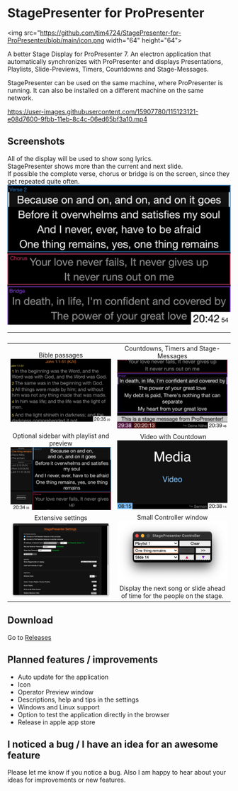 # StagePresenter for ProPresenter

<img src="https://github.com/tim4724/StagePresenter-for-ProPresenter/blob/main/icon.png width="64" height="64">

A better Stage Display for ProPresenter 7.
An electron application that automatically synchronizes with ProPresenter
and displays Presentations, Playlists, Slide-Previews, Timers, Countdowns and Stage-Messages.

StagePresenter can be used on the same machine, where ProPresenter is running.
It can also be installed on a different machine on the same network.

https://user-images.githubusercontent.com/15907780/115123121-e08d7600-9fbb-11eb-8c4c-06ed65bf3a10.mp4

## Screenshots

All of the display will be used to show song lyrics.<br>
StagePresenter shows more than the current and next slide.<br>
If possible the complete verse, chorus or bridge is on the screen, since they get repeated quite often.
![StagePresenter Screenshot Normal](/readme_res/StagePresenter_Song.png?raw=true)

| | |
:-------------------------:|:-------------------------:
Bible passages ![](/readme_res/StagePresenter_Bible.png?raw=true) | Countdowns, Timers and Stage-Messages ![](/readme_res/StagePresenter_Timer-and-Stagemessage.png?raw=true)
Optional sidebar with playlist and preview ![](/readme_res/StagePresenter_Song-2.png?raw=true) | Video with Countdown ![](/readme_res/StagePresenter_Video.png?raw=true)
Extensive settings ![](/readme_res/StagePresenter_Settings.png?raw=true) | Small Controller window ![](/readme_res/StagePresenter_Controller.png?raw=true) Display the next song or slide ahead of time for the people on the stage. |

## Download

Go to [Releases](https://github.com/tim4724/StagePresenter-for-ProPresenter/releases)

## Planned features / improvements
- Auto update for the application
- Icon
- Operator Preview window
- Descriptions, help and tips in the settings
- Windows and Linux support
- Option to test the application directly in the browser
- Release in apple app store

## I noticed a bug / I have an idea for an awesome feature
Please let me know if you notice a bug.
Also I am happy to hear about your ideas for improvements or new features.
